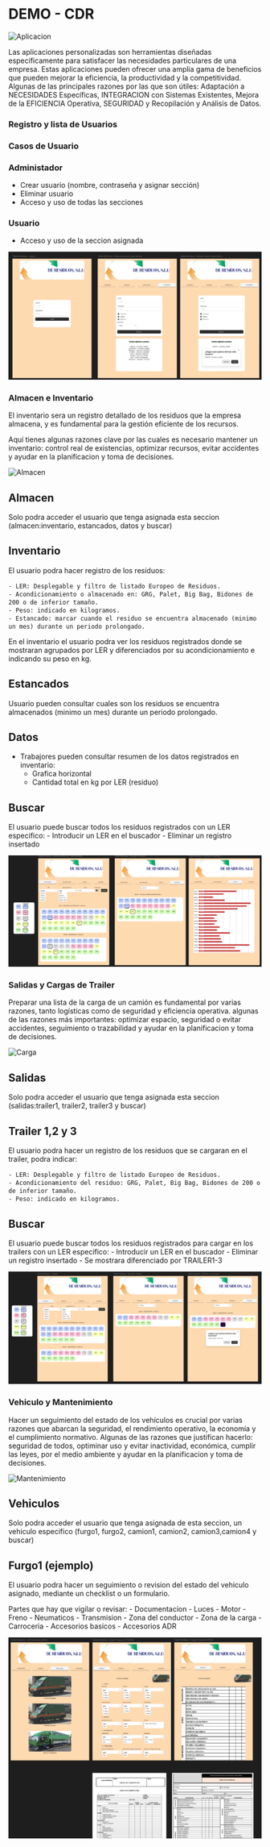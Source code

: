 # DEMO - CDR

![Aplicacion](https://media4.giphy.com/media/Zu9Dt0nOVYWTiQcvV6/giphy.webp?cid=ecf05e475j58b42vamctteexwavgy2o6np19ih5fmv5oeggd&ep=v1_gifs_search&rid=giphy.webp&ct=g)

Las aplicaciones personalizadas son herramientas diseñadas específicamente para satisfacer las necesidades particulares de una empresa. Estas aplicaciones pueden ofrecer una amplia gama de beneficios que pueden mejorar la eficiencia, la productividad y la competitividad. Algunas de las principales razones por las que son útiles: Adaptación a NECESIDADES Específicas, INTEGRACION con Sistemas Existentes, Mejora de la EFICIENCIA Operativa, SEGURIDAD y Recopilación y Análisis de Datos.

### Registro y lista de Usuarios

### Casos de Usuario

### Administador

- Crear usuario (nombre, contraseña y asignar sección)
- Eliminar usuario
- Acceso y uso de todas las secciones

### Usuario

- Acceso y uso de la seccion asignada

![Login - Registro de usuarios y listado de usuarios](users.png)

### Almacen e Inventario

El inventario sera un registro detallado de los residuos que la empresa almacena, y es fundamental para la gestión eficiente de los recursos. 

Aquí tienes algunas razones clave por las cuales es necesario mantener un inventario: control real de existencias, optimizar recursos, evitar accidentes y ayudar en la planificacion y toma de decisiones.

![Almacen](https://media2.giphy.com/media/VnKkglxCbWsg6CLHtR/giphy.webp?cid=790b76116t7fael4s77gqms15dct1h0c9t39ei9f3yafdk04&ep=v1_gifs_search&rid=giphy.webp&ct=g)

## Almacen

Solo podra acceder el usuario que tenga asignada esta seccion (almacen:inventario, estancados, datos y buscar)

## Inventario

El usuario podra hacer registro de los residuos:

    - LER: Desplegable y filtro de listado Europeo de Residuos.
    - Acondicionamiento o almacenado en: GRG, Palet, Big Bag, Bidones de 200 o de inferior tamaño.
    - Peso: indicado en kilogramos.
    - Estancado: marcar cuando el residuo se encuentra almacenado (minimo un mes) durante un periodo prolongado.

En el inventario el usuario podra ver los residuos registrados donde se mostraran agrupados por LER y diferenciados por su acondicionamiento e indicando su peso en kg.

## Estancados

Usuario pueden consultar cuales son los residuos se encuentra almacenados (minimo un mes) durante un periodo prolongado.

## Datos

- Trabajores pueden consultar resumen de los datos registrados en inventario:
    - Grafica horizontal
    - Cantidad total en kg por LER (residuo)

## Buscar

El usuario puede buscar todos los residuos registrados con un LER especifico:
    - Introducir un LER en el buscador
    - Eliminar un registro insertado

![Almacen - Inventario, estancados, separados y buscar](stored.png)

### Salidas y Cargas de Trailer

Preparar una lista de la carga de un camión es fundamental por varias razones, tanto logísticas como de seguridad y eficiencia operativa. algunas de las razones más importantes: optimizar espacio, seguridad o evitar accidentes, seguimiento o trazabilidad y ayudar en la planificacion y toma de decisiones.

![Carga](https://media3.giphy.com/media/QTFhZj677ZnuSvVwt7/200.webp?cid=ecf05e47lg08yr00zqqvzb39tew2hr02vai2anwyi3oyq1rp&ep=v1_gifs_search&rid=200.webp&ct=g)

## Salidas

Solo podra acceder el usuario que tenga asignada esta seccion (salidas:trailer1, trailer2, trailer3 y buscar)

## Trailer 1,2 y 3

El usuario podra hacer un registro de los residuos que se cargaran en el trailer, podra indicar:

    - LER: Desplegable y filtro de listado Europeo de Residuos.
    - Acondicionamiento del residuo: GRG, Palet, Big Bag, Bidones de 200 o de inferior tamaño.
    - Peso: indicado en kilogramos.

## Buscar

El usuario puede buscar todos los residuos registrados para cargar en los trailers con un LER especifico:
    - Introducir un LER en el buscador
    - Eliminar un registro insertado
    - Se mostrara diferenciado por TRAILER1-3

![Salidas - Trailer 1, Trailer 2, Trailer 3 y buscar](departures.png)

### Vehiculo y Mantenimiento

Hacer un seguimiento del estado de los vehículos es crucial por varias razones que abarcan la seguridad, el rendimiento operativo, la economía y el cumplimiento normativo. Algunas de las razones que justifican hacerlo: seguridad de todos, optiminar uso y evitar inactividad, económica, cumplir las leyes, por el medio ambiente y ayudar en la planificacion y toma de decisiones.

![Mantenimiento](https://media0.giphy.com/media/O6gydbyHcE9YQ/200.webp?cid=790b7611djdgjbyq56q6swvjde2j6u2l5kbr3bpwagzy3758&ep=v1_gifs_search&rid=200.webp&ct=g)

## Vehiculos

Solo podra acceder el usuario que tenga asignada de esta seccion, un vehiculo especifico (furgo1, furgo2, camion1, camion2, camion3,camion4 y buscar)

## Furgo1 (ejemplo)

El usuario podra hacer un seguimiento o revision del estado del vehiculo asignado, mediante un checklist o un formulario.

Partes que hay que vigilar o revisar:
    - Documentacion
    - Luces
    - Motor
    - Freno
    - Neumaticos
    - Transmision
    - Zona del conductor
    - Zona de la carga
    - Carroceria
    - Accesorios basicos
    - Accesorios ADR

![Vehiculos - Furgo 1, Furgo 2, Camion 1...](fleet.png)